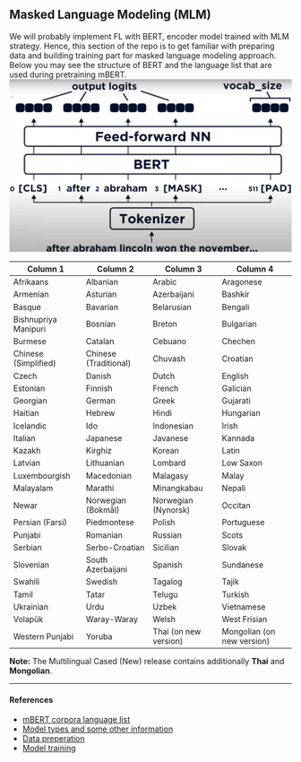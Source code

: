 ## Masked Language Modeling (MLM)
We will probably implement FL with BERT, encoder model trained with MLM strategy. Hence, this section of the
repo is to get familiar with preparing data and building training part for masked language modeling approach.
Below you may see the structure of BERT and the language list that are used during pretraining mBERT.
![](../images/bert%20outline.jpg)

| Column 1             | Column 2              | Column 3              | Column 4                   |
|----------------------|-----------------------|-----------------------|----------------------------|
| Afrikaans            | Albanian              | Arabic                | Aragonese                  |
| Armenian             | Asturian              | Azerbaijani           | Bashkir                    |
| Basque               | Bavarian              | Belarusian            | Bengali                    |
| Bishnupriya Manipuri | Bosnian               | Breton                | Bulgarian                  |
| Burmese              | Catalan               | Cebuano               | Chechen                    |
| Chinese (Simplified) | Chinese (Traditional) | Chuvash               | Croatian                   |
| Czech                | Danish                | Dutch                 | English                    |
| Estonian             | Finnish               | French                | Galician                   |
| Georgian             | German                | Greek                 | Gujarati                   |
| Haitian              | Hebrew                | Hindi                 | Hungarian                  |
| Icelandic            | Ido                   | Indonesian            | Irish                      |
| Italian              | Japanese              | Javanese              | Kannada                    |
| Kazakh               | Kirghiz               | Korean                | Latin                      |
| Latvian              | Lithuanian            | Lombard               | Low Saxon                  |
| Luxembourgish        | Macedonian            | Malagasy              | Malay                      |
| Malayalam            | Marathi               | Minangkabau           | Nepali                     |
| Newar                | Norwegian (Bokmål)    | Norwegian (Nynorsk)   | Occitan                    |
| Persian (Farsi)      | Piedmontese           | Polish                | Portuguese                 |
| Punjabi              | Romanian              | Russian               | Scots                      |
| Serbian              | Serbo-Croatian        | Sicilian              | Slovak                     |
| Slovenian            | South Azerbaijani     | Spanish               | Sundanese                  |
| Swahili              | Swedish               | Tagalog               | Tajik                      |
| Tamil                | Tatar                 | Telugu                | Turkish                    |
| Ukrainian            | Urdu                  | Uzbek                 | Vietnamese                 |
| Volapük              | Waray-Waray           | Welsh                 | West Frisian               |
| Western Punjabi      | Yoruba                | Thai (on new version) | Mongolian (on new version) |

**Note:** The Multilingual Cased (New) release contains additionally **Thai** and **Mongolian**.

---
#### References
* [mBERT corpora language list](https://github.com/google-research/bert/blob/master/multilingual.md#list-of-languages)
* [Model types and some other information](https://huggingface.co/docs/transformers/glossary)
* [Data preperation](https://www.youtube.com/watch?v=q9NS5WpfkrU)
* [Model training](https://www.youtube.com/watch?v=R6hcxMMOrPE)
